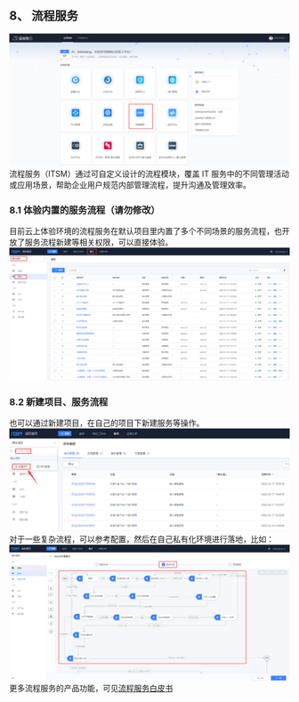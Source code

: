 ## 8、 流程服务
![](./assets/2022-02-18-17-51-44.png)
流程服务（ITSM）通过可自定义设计的流程模块，覆盖 IT 服务中的不同管理活动或应用场景，帮助企业用户规范内部管理流程，提升沟通及管理效率。
### 8.1 体验内置的服务流程（请勿修改）
目前云上体验环境的流程服务在默认项目里内置了多个不同场景的服务流程，也开放了服务流程新建等相关权限，可以直接体验。
![](./assets/2022-02-18-17-51-53.png)

### 8.2 新建项目、服务流程
也可以通过新建项目，在自己的项目下新建服务等操作。
![](./assets/2022-02-18-17-52-10.png)
对于一些复杂流程，可以参考配置，然后在自己私有化环境进行落地，比如：
![](./assets/2022-02-18-17-52-17.png)
更多流程服务的产品功能，可见[流程服务白皮书](https://bk.tencent.com/docs/document/6.0/145/6623)
